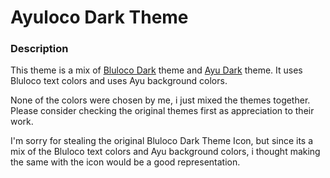 # Ayuloco Dark Theme

### Description

This theme is a mix of [Bluloco Dark](https://marketplace.visualstudio.com/items?itemName=uloco.theme-bluloco-dark) theme and [Ayu Dark](https://marketplace.visualstudio.com/items?itemName=teabyii.ayu) theme. 
It uses Bluloco text colors and uses Ayu background colors.

None of the colors were chosen by me, i just mixed the themes together. 
Please consider checking the original themes first as appreciation to their work.

I'm sorry for stealing the original Bluloco Dark Theme Icon, but since its a mix of the Bluloco text colors and Ayu background colors, i thought making the same with the icon would be a good representation.